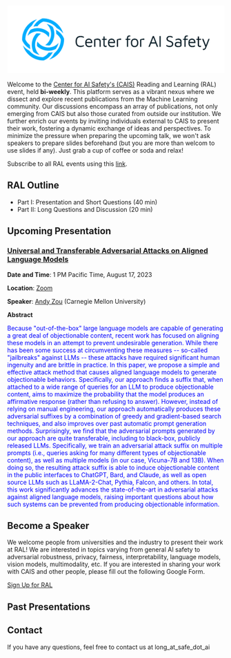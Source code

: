 
![](./media/logo.png)

Welcome to the [Center for AI Safety's (CAIS)](https://safe.ai) Reading and Learning (RAL) event, held **bi-weekly**. This platform serves as a vibrant nexus where we dissect and explore recent publications from the Machine Learning community. Our discussions encompass an array of publications, not only emerging from CAIS but also those curated from outside our institution. We further enrich our events by inviting individuals external to CAIS to present their work, fostering a dynamic exchange of ideas and perspectives. To minimize the pressure when preparing the upcoming talk, we won't ask speakers to prepare slides beforehand (but you are more than welcom to use slides if any). Just grab a cup of coffee or soda and relax!

Subscribe to all RAL events using this [link](https://calendar.google.com/calendar/event?action=TEMPLATE&tmeid=NnRpaTI1YjJqM3MyaGpraXJtNDdpcWI2NzNfMjAyMzA4MTBUMjAwMDAwWiB6aWZhbkBzYWZlLmFp&tmsrc=zifan%40safe.ai&scp=ALL).

## RAL Outline
- Part I: Presentation and Short Questions (40 min)
- Part II: Long Questions and Discussion  (20 min)

## Upcoming Presentation

### [Universal and Transferable Adversarial Attacks on Aligned Language Models](https://arxiv.org/abs/2307.15043)

**Date and Time**: 1 PM Pacific Time, August 17, 2023

**Location**: [Zoom](https://zoom.us/j/92425376598?pwd=TjNEYXBzZm1Td1ZhUFBHbmMraGRGQT09)

**Speaker**: [Andy Zou](https://andyzoujm.github.io/) (Carnegie Mellon University)

**Abstract** 

<span style="color: blue;">Because "out-of-the-box" large language models are capable of generating a great deal of objectionable content, recent work has focused on aligning these models in an attempt to prevent undesirable generation. While there has been some success at circumventing these measures -- so-called "jailbreaks" against LLMs -- these attacks have required significant human ingenuity and are brittle in practice. In this paper, we propose a simple and effective attack method that causes aligned language models to generate objectionable behaviors. Specifically, our approach finds a suffix that, when attached to a wide range of queries for an LLM to produce objectionable content, aims to maximize the probability that the model produces an affirmative response (rather than refusing to answer). However, instead of relying on manual engineering, our approach automatically produces these adversarial suffixes by a combination of greedy and gradient-based search techniques, and also improves over past automatic prompt generation methods.
Surprisingly, we find that the adversarial prompts generated by our approach are quite transferable, including to black-box, publicly released LLMs. Specifically, we train an adversarial attack suffix on multiple prompts (i.e., queries asking for many different types of objectionable content), as well as multiple models (in our case, Vicuna-7B and 13B). When doing so, the resulting attack suffix is able to induce objectionable content in the public interfaces to ChatGPT, Bard, and Claude, as well as open source LLMs such as LLaMA-2-Chat, Pythia, Falcon, and others. In total, this work significantly advances the state-of-the-art in adversarial attacks against aligned language models, raising important questions about how such systems can be prevented from producing objectionable information.</span>

## Become a Speaker
We welcome people from universities and the industry to present their work at RAL! We are interested in topics varying from general AI safety to adversarial robustness, privacy, fairness, interpretability, language models, vision models, multimodality, etc. If you are interested in sharing your work with CAIS and other people, please fill out the following Google Form.

[Sign Up for RAL](https://forms.gle/UKbeV4obcsXZtLYa9)


## Past Presentations


## Contact

If you have any questions, feel free to contact us at long_at_safe_dot_ai

